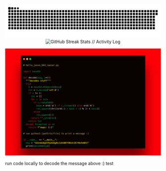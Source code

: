 <img src="https://raw.githubusercontent.com/jasonbalayev/jasonbalayev/output/github-snake-red-black-dark.svg" alt="github-snake // Data Stream" />

<div align="center">
        <img src="https://github-readme-streak-stats.herokuapp.com/?user=JasonBalayev&theme=dark&hide_border=true&stroke=FF0000&ring=FF0000&sideNums=ffffff&sideLabels=ffffff&dates=ffffff&background=0d1117" alt="GitHub Streak Stats // Activity Log" />
    <br/>
</div>

![Screenshot of Python code](code.png) 

run code locally to decode the message above :)
test
